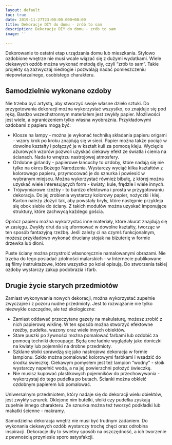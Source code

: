 ```yaml
---
layout: default
toc: true
date: 2019-11-27T23:00:00.000+00:00
title: Dekoracje DIY do domu - zrób to sam
description: Dekoracje DIY do domu - zrób to sam
image: ''

---
```

Dekorowanie to ostatni etap urządzania domu lub mieszkania. Stylowo ozdobione wnętrze nie musi wcale wiązać się z dużymi wydatkami. Wiele ciekawych ozdób można wykonać metodą diy, czyli “zrób to sam”. Takie projekty są zazwyczaj niedrogie i pozwalają nadać pomieszczeniu niepowtarzalnego, osobistego charakteru.

## Samodzielnie wykonane ozdoby

Nie trzeba być artystą, aby stworzyć swoje własne dzieło sztuki. Do przygotowania dekoracji można wykorzystać wszystko, co znajduje się pod ręką. Bardzo wszechstronnym materiałem jest zwykły papier. Możliwości jest wiele, a ograniczeniem tylko własna wyobraźnia. Przykładowymi ozdobami z papieru mogą być:

* Klosze na lampy - można je wykonać techniką składania papieru origami - wzory krok po kroku znajdują się w sieci. Papier można także pociąć w dowolne kształty i połączyć je w kształt kuli za pomocą kleju. Wycięcie ażurowych wzorów pozwoli uzyskać ciekawy efekt ze światła i cienia na ścianach. Nada to wnętrzu nastrojowej atmosfery.
* Ozdobne girlandy - papierowe łańcuchy to ozdoby, które nadają się nie tylko na okres Bożego Narodzenia. Wystarczy wyciąć kilka kształtów z kolorowego papieru, przymocować je do sznurka i powiesić w wybranym miejscu. Można wykorzystać również bibułę, z której można uzyskać wiele interesujących form - kwiaty, kule, frędzle i wiele innych.
* Trójwymiarowe rzeźby - to bardzo efektowna i prosta w przygotowaniu dekoracja. Do jej zrobienia wystarczy kolorowy papier, nożyczki i klej. Karton należy złożyć tak, aby powstały bryły, które następnie przykleja się obok siebie do ściany. Z takich modułów można uzyskać imponujące struktury, które zachwycą każdego gościa.

Oprócz papieru można wykorzystać inne materiały, które akurat znajdują się w zasięgu. Zwykły drut da się uformować w dowolne kształty, tworząc w ten sposób fantazyjną rzeźbę. Jeśli zależy ci na czymś funkcjonalnym, możesz przykładowo wykonać druciany stojak na biżuterię w formie drzewka lub dłoni.

Puste ściany można przystroić własnoręcznie namalowanymi obrazami. Nie trzeba do tego posiadać zdolności malarskich - w Internecie publikowane są filmy instruktażowe, które wszystko po kolei opisują. Do stworzenia takiej ozdoby wystarczy zakup podobrazia i farb.

## Drugie życie starych przedmiotów

Zamiast wykonywania nowych dekoracji, można wykorzystać zupełnie zwyczajne i z pozoru nudne przedmioty. Jest to rozwiązanie nie tylko niezwykle oszczędne, ale też ekologiczne:

* Zamiast oddawać przeczytane gazety na makulaturę, możesz zrobić z nich papierową wiklinę. W ten sposób można stworzyć efektowne rzeźby, pudełka, wazony oraz wiele innych obiektów.
* Stare puszki po żywności można pomalować farbami lub ozdobić za pomocą techniki decoupage. Będą one ładnie wyglądały jako doniczki na kwiaty lub pojemniki na drobne przedmioty.
* Szklane słoiki sprawdzą się jako nastrojowa dekoracja w formie lampionu. Szkło można pomalować kolorowymi farbkami i wsadzić do środka świeczkę. Ciekawym pomysłem jest też lampion “wodny” - słoik wystarczy napełnić wodą, a na jej powierzchni położyć świeczkę.
* Nie musisz kupować plastikowych pojemników do przechowywania - wykorzystaj do tego pudełka po butach. Ścianki można obkleić ozdobnym papierem lub pomalować.

Uniwersalnym przedmiotem, który nadaje się do dekoracji wielu obiektów, jest zwykły sznurek. Oklejone nim butelki, słoiki czy pudełka zyskają zupełnie innego charakteru. Ze sznurka można też tworzyć podkładki lub makatki ścienne - makramy.

Samodzielna dekoracja wnętrz nie musi być trudnym zadaniem. Do wykonania ciekawych ozdób wystarczy trochę chęci oraz odrobina inspiracji. Dekoracje diy to świetny sposób na oszczędność, a ich tworzenie z pewnością przyniesie sporo satysfakcji.
